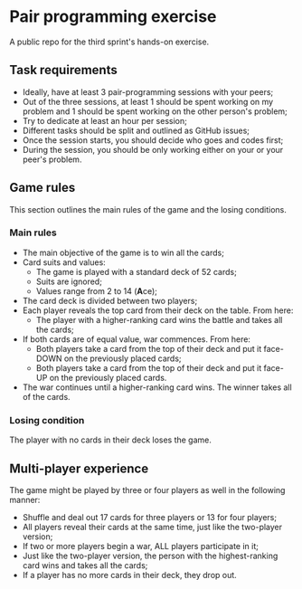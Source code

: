 # Pair programming exercise
A public repo for the third sprint's hands-on exercise.

## Task requirements
- Ideally, have at least 3 pair-programming sessions with your peers;
- Out of the three sessions, at least 1 should be spent working on my problem and 1 should be spent working on the other person's problem;
- Try to dedicate at least an hour per session;
- Different tasks should be split and outlined as GitHub issues;
- Once the session starts, you should decide who goes and codes first;
- During the session, you should be only working either on your or your peer's problem.

## Game rules
This section outlines the main rules of the game and the losing conditions.

### Main rules
- The main objective of the game is to win all the cards;
- Card suits and values:
    - The game is played with a standard deck of 52 cards;
    - Suits are ignored;
    - Values range from 2 to 14 (**A**ce);
- The card deck is divided between two players;
- Each player reveals the top card from their deck on the table. From here:
    - The player with a higher-ranking card wins the battle and takes all the cards;
- If both cards are of equal value, war commences. From here:
    - Both players take a card from the top of their deck and put it face-DOWN on the previously placed cards;
    - Both players take a card from the top of their deck and put it face-UP on the previously placed cards.
- The war continues until a higher-ranking card wins. The winner takes all of the cards.

### Losing condition
The player with no cards in their deck loses the game.

## Multi-player experience

The game might be played by three or four players as well in the following manner:

- Shuffle and deal out 17 cards for three players or 13 for four players;
- All players reveal their cards at the same time, just like the two-player version;
- If two or more players begin a war, ALL players participate in it;
- Just like the two-player version, the person with the highest-ranking card wins and takes all the cards;
- If a player has no more cards in their deck, they drop out.
